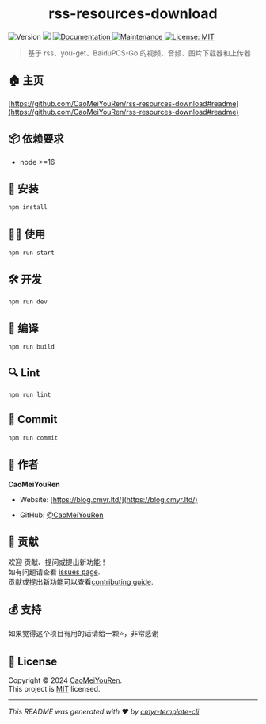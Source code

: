 <h1 align="center">rss-resources-download </h1>
<p>
  <img alt="Version" src="https://img.shields.io/github/package-json/v/CaoMeiYouRen/rss-resources-download.svg" />
  <img src="https://img.shields.io/badge/node-%3E%3D16-blue.svg" />
  <a href="https://github.com/CaoMeiYouRen/rss-resources-download#readme" target="_blank">
    <img alt="Documentation" src="https://img.shields.io/badge/documentation-yes-brightgreen.svg" />
  </a>
  <a href="https://github.com/CaoMeiYouRen/rss-resources-download/graphs/commit-activity" target="_blank">
    <img alt="Maintenance" src="https://img.shields.io/badge/Maintained%3F-yes-green.svg" />
  </a>
  <a href="https://github.com/CaoMeiYouRen/rss-resources-download/blob/master/LICENSE" target="_blank">
    <img alt="License: MIT" src="https://img.shields.io/github/license/CaoMeiYouRen/rss-resources-download?color=yellow" />
  </a>
</p>


> 基于 rss、you-get、BaiduPCS-Go 的视频、音频、图片下载器和上传器

## 🏠 主页

[https://github.com/CaoMeiYouRen/rss-resources-download#readme](https://github.com/CaoMeiYouRen/rss-resources-download#readme)


## 📦 依赖要求


- node >=16

## 🚀 安装

```sh
npm install
```

## 👨‍💻 使用

```sh
npm run start
```

## 🛠️ 开发

```sh
npm run dev
```

## 🔧 编译

```sh
npm run build
```

## 🔍 Lint

```sh
npm run lint
```

## 💾 Commit

```sh
npm run commit
```


## 👤 作者


**CaoMeiYouRen**

* Website: [https://blog.cmyr.ltd/](https://blog.cmyr.ltd/)

* GitHub: [@CaoMeiYouRen](https://github.com/CaoMeiYouRen)


## 🤝 贡献

欢迎 贡献、提问或提出新功能！<br />如有问题请查看 [issues page](https://github.com/CaoMeiYouRen/rss-resources-download/issues). <br/>贡献或提出新功能可以查看[contributing guide](https://github.com/CaoMeiYouRen/rss-resources-download/blob/master/CONTRIBUTING.md).

## 💰 支持

如果觉得这个项目有用的话请给一颗⭐️，非常感谢

## 📝 License

Copyright © 2024 [CaoMeiYouRen](https://github.com/CaoMeiYouRen).<br />
This project is [MIT](https://github.com/CaoMeiYouRen/rss-resources-download/blob/master/LICENSE) licensed.

***
_This README was generated with ❤️ by [cmyr-template-cli](https://github.com/CaoMeiYouRen/cmyr-template-cli)_
